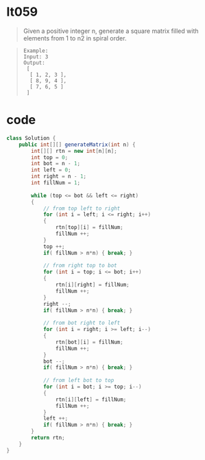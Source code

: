 # lt059
> Given a positive integer n, generate a square matrix filled with elements from 1 to n2 in spiral order.

>     Example:
>     Input: 3
>     Output:
>      [
>       [ 1, 2, 3 ],
>       [ 8, 9, 4 ],
>       [ 7, 6, 5 ]
>      ]

# code
```Java
class Solution {
    public int[][] generateMatrix(int n) {
        int[][] rtn = new int[n][n];
        int top = 0;
        int bot = n - 1;
        int left = 0;
        int right = n - 1;
        int fillNum = 1;
        
        while (top <= bot && left <= right) 
        {
            // from top left to right
            for (int i = left; i <= right; i++) 
            {
                rtn[top][i] = fillNum;
                fillNum ++;
            }
            top ++;
            if( fillNum > n*n) { break; }
            
            // from right top to bot
            for (int i = top; i <= bot; i++) 
            {
                rtn[i][right] = fillNum;
                fillNum ++;
            }
            right --;
            if( fillNum > n*n) { break; }
            
            // from bot right to left
            for (int i = right; i >= left; i--) 
            {
                rtn[bot][i] = fillNum;
                fillNum ++;
            }
            bot --;
            if( fillNum > n*n) { break; }
            
            // from left bot to top
            for (int i = bot; i >= top; i--) 
            {
                rtn[i][left] = fillNum;
                fillNum ++;
            }
            left ++;
            if( fillNum > n*n) { break; }
        }
        return rtn;
    }
}
```
